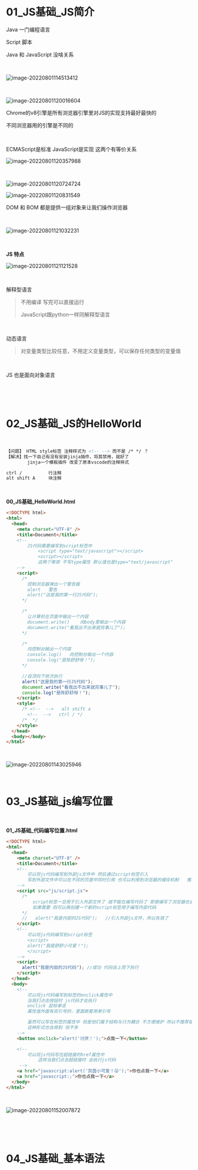 # 01_JS基础_JS简介

Java	一门编程语言

Script 脚本

Java 和 JavaScript 没啥关系

​	

![image-20220801114513412](JS.assets/image-20220801114513412.png)

​	

![image-20220801120016604](JS.assets/image-20220801120016604.png)

Chrome的v8引擎是所有浏览器引擎里对JS的实现支持最好最快的

不同浏览器用的引擎是不同的

​	

ECMAScript是标准	JavaScript是实现	这两个有等价关系

![image-20220801120357988](JS.assets/image-20220801120357988.png)

​	

![image-20220801120724724](JS.assets/image-20220801120724724.png)

![image-20220801120831549](JS.assets/image-20220801120831549.png)

DOM 和 BOM 都是提供一组对象来让我们操作浏览器

​	

![image-20220801121032231](JS.assets/image-20220801121032231.png)

​	

**JS 特点**

![image-20220801121121528](JS.assets/image-20220801121121528.png)

​	

解释型语言 

> 不用编译 写完可以直接运行	
>
> JavaScript跟python一样同解释型语言

​	

动态语言

> 对变量类型比较任意，不用定义变量类型，可以保存任何类型的变量值

​	

JS 也是面向对象语言

​	

​	

# 02_JS基础_JS的HelloWorld

​	

```html
【问题】 HTML style标签 注释样式为 <!-- --> 而不是 /* */ ？
【解决】找一下自己有没有安装jinja插件，将其禁用，就好了
		jinja一个模板插件 改变了原本vscode的注释样式

ctrl /			行注释
alt shift A		块注释
```

​	

**00_JS基础_HelloWorld.html**

```html
<!DOCTYPE html>
<html>
  <head>
    <meta charset="UTF-8" />
    <title>Document</title>
    <!-- 
        JS代码需要编写到script标签中 
            <script type="text/javascript"></script>
            <script></script>
            这两个等效 不写type属性 默认值也是type="text/javascript"
    -->
    <script>
      /*
        控制浏览器弹出一个警告框
        alert   警告
        alert("这是我的第一行JS代码"); 
      */

      /*
        让计算机在页面中输出一个内容
        document.write()    向body里输出一个内容
        document.write("看我出不出来就完事儿了");
      */

      /*
        向控制台输出一个内容
        console.log()   向控制台输出一个内容
        console.log("是陈舒舒呀！");
      */

      //自顶向下依次执行
      alert("这是我的第一行JS代码");
      document.write("看我出不出来就完事儿了");
      console.log("是陈舒舒呀！");
    </script>
    <style>
      /* <!--  -->   alt shift a
        <!--  -->   ctrl / */
      /*  */
    </style>
  </head>
  <body></body>
</html>

```

​	

![image-20220801143025946](JS.assets/image-20220801143025946.png)

​	

# 03_JS基础_js编写位置

​	

**01_JS基础_代码编写位置.html**

```html
<!DOCTYPE html>
<html>
  <head>
    <meta charset="UTF-8" />
    <title>Document</title>
    <!-- 
        可以将js代码编写到外部js文件中 然后通过script标签引入 
        写到外部文件中可以在不同的页面中同时引用 也可以利用到浏览器的缓存机制   推荐使用的方式
    -->
    <script src="js/script.js">
      /*
          script标签一旦用于引入外部文件了 就不能在编写代码了 即使编写了浏览器也会忽略
          如果需要 则可以再创建一个新的script标签用于编写内部代码
      */
      //   alert("我是内部的JS代码");   //引入外部js文件，所以失效了
    </script>
    <!-- 
        可以将js代码编写到script标签
        <script>
        alert("我是舒舒小可爱！");
        </script> 
    -->
    <script>
      alert("我是内部的JS代码"); //成功 代码自上而下执行
    </script>
  </head>
  <body>
    <!-- 
        可以将js代码编写到标签的onclick属性中 
        当我们点击按钮时 js代码才会执行
        onclick 鼠标单击
        属性值外面有双引号的，里面嵌套用单引号

        虽然可以写在标签的属性中 但是他们属于结构与行为耦合 不方便维护 所以不推荐使用
        这种形式也会用到 但不多
    -->
    <button onclick="alert('讨厌！');">点我一下</button>

    <!-- 
        可以将js代码写在超链接的href属性中
            这样当我们点击超链接时 会执行js代码
     -->
    <a href="javascript:alert('凯茵小可爱！😜');">你也点我一下</a>
    <a href="javascript:;">你也点我一下</a>
  </body>
</html>

```

​	

![image-20220801152007872](JS.assets/image-20220801152007872.png)

​	

​	

# 04_JS基础_基本语法


